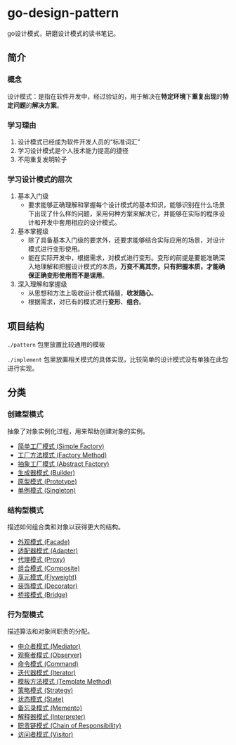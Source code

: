 # go-design-pattern
go设计模式，研磨设计模式的读书笔记。

## 简介

### 概念

设计模式：是指在软件开发中，经过验证的，用于解决在**特定环境**下**重复出现**的**特定问题**的**解决方案**。

### 学习理由

1. 设计模式已经成为软件开发人员的“标准词汇”
2. 学习设计模式是个人技术能力提高的捷径
3. 不用重复发明轮子

### 学习设计模式的层次

1. 基本入门级
   - 要求能够正确理解和掌握每个设计模式的基本知识，能够识别在什么场景下出现了什么样的问题，采用何种方案来解决它，并能够在实际的程序设计和开发中套用相应的设计模式。
2. 基本掌握级
   - 除了具备基本入门级的要求外，还要求能够结合实际应用的场景，对设计模式进行变形使用。
   - 能在实际开发中，根据需求，对模式进行变形。变形的前提是要能准确深入地理解和把握设计模式的本质，**万变不离其宗，只有把握本质，才能确保正确变形使用而不是误用**。
3. 深入理解和掌握级
   - 从思想和方法上吸收设计模式精髓，**收发随心**。
   - 根据需求，对已有的模式进行**变形**、**组合**。

## 项目结构

`./pattern` 包里放置比较通用的模板

`./implement` 包里放置相关模式的具体实现，比较简单的设计模式没有单独在此包进行实现。



## 分类

### 创建型模式

抽象了对象实例化过程，用来帮助创建对象的实例。

- [简单工厂模式 (Simple Factory)](./pattern/simple_factory)
- [工厂方法模式 (Factory Method)](./pattern/factory_method)
- [抽象工厂模式 (Abstract Factory)](./pattern/abstract_factory)
- [生成器模式 (Builder)](./pattern/builder)
- [原型模式 (Prototype)](./pattern/prototype)
- [单例模式 (Singleton)](./pattern/singleton)

### 结构型模式

描述如何组合类和对象以获得更大的结构。

- [外观模式 (Facade)](./pattern/facade)
- [适配器模式 (Adapter)](./pattern/adapter)
- [代理模式 (Proxy)](./pattern/proxy)
- [组合模式 (Composite)](./pattern/composite)
- [享元模式 (Flyweight)](./pattern/flyweight)
- [装饰模式 (Decorator)](./pattern/decorator)
- [桥接模式 (Bridge)](./pattern/bridge)

### 行为型模式

描述算法和对象间职责的分配。

- [中介者模式 (Mediator)](./pattern/mediator)
- [观察者模式 (Observer)](./pattern/observer)
- [命令模式 (Command)](./pattern/command)
- [迭代器模式 (Iterator)](./pattern/iterator)
- [模板方法模式 (Template Method)](./pattern/template_method)
- [策略模式 (Strategy)](./pattern/strategy)
- [状态模式 (State)](./pattern/state)
- [备忘录模式 (Memento)](./pattern/memento)
- [解释器模式 (Interpreter)](./pattern/interpreter)
- [职责链模式 (Chain of Responsibility)](./pattern/chain_of_responsibility)
- [访问者模式 (Visitor)](./pattern/visitor)

